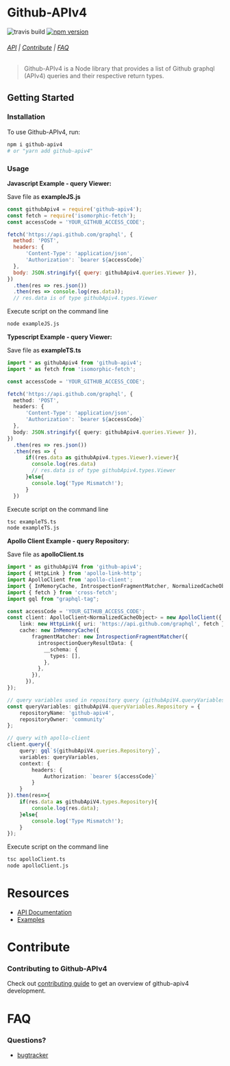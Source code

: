 # Github-APIv4
<!-- [START badges] -->
![travis build](https://api.travis-ci.org/ioedeveloper/github-apiv4.svg?branch=master)
[![npm version](https://badge.fury.io/js/github-apiv4.svg)](https://badge.fury.io/js/github-apiv4)
<!-- [END badges] -->

###### [API](https://ioedeveloper.github.io/github-apiv4/) | [Contribute](#contribute) | [FAQ](#faq)
> Github-APIv4 is a Node library that provides a list of Github graphql (APIv4) queries and their respective return types.

<!-- [START getstarted] -->
## Getting Started

### Installation
To use Github-APIv4, run:
```bash
npm i github-apiv4
# or "yarn add github-apiv4"
```

### Usage
**Javascript Example - query Viewer:**

Save file as **exampleJS.js**
```js
const githubApiv4 = require('github-apiv4');
const fetch = require('isomorphic-fetch');
const accessCode = 'YOUR_GITHUB_ACCESS_CODE';

fetch('https://api.github.com/graphql', {
  method: 'POST',
  headers: { 
      'Content-Type': 'application/json',
      'Authorization': `bearer ${accessCode}`
  },
  body: JSON.stringify({ query: githubApiv4.queries.Viewer }),
})
  .then(res => res.json())
  .then(res => console.log(res.data));
  // res.data is of type githubApiv4.types.Viewer
```

Execute script on the command line

```bash
node exampleJS.js
```

**Typescript Example - query Viewer:**

Save file as **exampleTS.ts**
```ts
import * as githubApiv4 from 'github-apiv4';
import * as fetch from 'isomorphic-fetch';

const accessCode = 'YOUR_GITHUB_ACCESS_CODE';

fetch('https://api.github.com/graphql', {
  method: 'POST',
  headers: { 
      'Content-Type': 'application/json',
      'Authorization': `bearer ${accessCode}`
  },
  body: JSON.stringify({ query: githubApiv4.queries.Viewer }),
})
  .then(res => res.json())
  .then(res => {
      if((res.data as githubApiv4.types.Viewer).viewer){
        console.log(res.data)
        // res.data is of type githubApiv4.types.Viewer
      }else{
        console.log('Type Mismatch!');
      }
  })
```

Execute script on the command line

```bash
tsc exampleTS.ts
node exampleTS.js
```

**Apollo Client Example - query Repository:**

Save file as **apolloClient.ts**
```ts
import * as githubApiV4 from 'github-apiv4';
import { HttpLink } from 'apollo-link-http';
import ApolloClient from 'apollo-client';
import { InMemoryCache, IntrospectionFragmentMatcher, NormalizedCacheObject } from 'apollo-cache-inmemory';
import { fetch } from 'cross-fetch';
import gql from "graphql-tag";

const accessCode = 'YOUR_GITHUB_ACCESS_CODE';
const client: ApolloClient<NormalizedCacheObject> = new ApolloClient({
    link: new HttpLink({ uri: 'https://api.github.com/graphql', fetch }),
    cache: new InMemoryCache({
        fragmentMatcher: new IntrospectionFragmentMatcher({
          introspectionQueryResultData: {
            __schema: {
              types: [],
            },
          },
        }),
      }),
});

// query variables used in repository query (githubApiV4.queryVariables.Repository)
const queryVariables: githubApiV4.queryVariables.Repository = {
    repositoryName: 'github-apiv4',
    repositoryOwner: 'community'
};

// query with apollo-client
client.query({
    query: gql`${githubApiV4.queries.Repository}`,
    variables: queryVariables,
    context: {
        headers: {
            Authorization: `bearer ${accessCode}`
        }
    }
}).then(res=>{
    if(res.data as githubApiV4.types.Repository){
        console.log(res.data);
    }else{
        console.log('Type Mismatch!');
    }
});
```

Execute script on the command line

```bash
tsc apolloClient.ts
node apolloClient.js
```
# Resources

- [API Documentation](#api)
- [Examples](#examples)

# Contribute
### Contributing to Github-APIv4

Check out [contributing guide](https://github.com/ioedeveloper/github-apiv4/blob/master/CONTRIBUTING.md) to get an overview of github-apiv4 development.

# FAQ
### Questions?
- [bugtracker](https://github.com/ioedeveloper/github-apiv4/issues)

